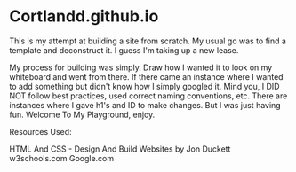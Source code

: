 Cortlandd.github.io
===================

This is my attempt at building a site from scratch. My usual go was to find a template and deconstruct it. I guess I'm taking up a new lease. 

My process for building was simply. Draw how I wanted it to look on my whiteboard and went from there. If there came an instance where I wanted to add something but didn't know how I simply googled it. Mind you, I DID NOT follow best practices, used correct naming conventions, etc. There are instances where I gave h1's and ID to make changes. But I was just having fun. Welcome To My Playground, enjoy.

Resources Used:

HTML And CSS - Design And Build Websites by Jon Duckett
w3schools.com
Google.com
